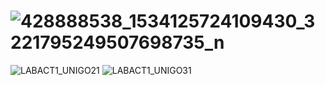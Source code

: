 # ![428888538_1534125724109430_3221795249507698735_n](https://github.com/landichoqueen/CSE_LaplaceandInverseLaplace_ME_4205_Group7_2024/assets/159034563/122184cb-db10-4f65-9f7f-1a6d867973b5)
![LABACT1_UNIGO21](https://github.com/landichoqueen/CSE_LaplaceandInverseLaplace_ME_4205_Group7_2024/assets/159397770/fd21787e-8941-47dc-8553-16731ef81ffc)
![LABACT1_UNIGO31](https://github.com/landichoqueen/CSE_LaplaceandInverseLaplace_ME_4205_Group7_2024/assets/159397770/4b79cea5-9747-480d-9a23-b5a40cc16791)
